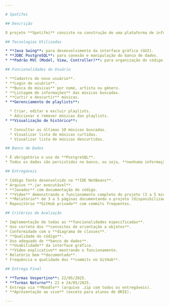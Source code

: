 ```yaml
---

# Spotifei

## Descrição

O projeto **Spotifei** consiste na construção de uma plataforma de informações sobre áudios digitais, como músicas e podcasts. Inspirado na lógica de compartilhamento do Spotify, o sistema permite que usuários busquem, curtam, organizem e consultem informações sobre músicas. Importante destacar que a plataforma **não realiza a reprodução de áudios**, apenas o gerenciamento das informações.

## Tecnologias Utilizadas

* **Java Swing**: para desenvolvimento da interface gráfica (GUI).
* **JDBC PostgreSQL**: para conexão e manipulação do banco de dados.
* **Padrão MVC (Model, View, Controller)**: para organização do código e separação de responsabilidades.

## Funcionalidades do Usuário

* **Cadastro de novo usuário**.
* **Login de usuário**.
* **Busca de músicas** por nome, artista ou gênero.
* **Listagem de informações** das músicas buscadas.
* **Curtir e descurtir** músicas.
* **Gerenciamento de playlists**:

  * Criar, editar e excluir playlists.
  * Adicionar e remover músicas das playlists.
* **Visualização de histórico**:

  * Consultar as últimas 10 músicas buscadas.
  * Visualizar lista de músicas curtidas.
  * Visualizar lista de músicas descurtidas.

## Banco de Dados

* É obrigatório o uso do **PostgreSQL**.
* Todos os dados são persistidos no banco, ou seja, **nenhuma informação é perdida** ao encerrar o programa.

## Entregáveis

* Código fonte desenvolvido na **IDE NetBeans**.
* Arquivo **.jar executável**.
* **Javadoc** com documentação do código.
* **Vídeo** demonstrando o funcionamento completo do projeto (3 a 5 minutos).
* **Relatório** de 3 a 5 páginas documentando o projeto (disponibilizado via README no GitHub).
* Repositório **GitHub privado** com commits frequentes.

## Critérios de Avaliação

* Implementação de todas as **funcionalidades especificadas**.
* Uso correto dos **conceitos de orientação a objetos**.
* Conformidade com o **diagrama de classes**.
* **Qualidade do código**.
* Uso adequado do **banco de dados**.
* **Usabilidade** da interface gráfica.
* **Vídeo explicativo** mostrando o funcionamento.
* Relatório bem **documentado**.
* Frequência e qualidade dos **commits no GitHub**.

## Entrega Final

* **Turmas Vespertino**: 22/05/2025.
* **Turmas Noturno**: 22 e 24/05/2025.
* Entrega via **Moodle** (arquivo .zip com todos os entregáveis).
* **Apresentação ao vivo** (exceto para alunos de ORIE).

---
```

